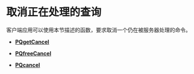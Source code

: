 # 取消正在处理的查询<a name="ZH-CN_TOPIC_0289900856"></a>

客户端应用可以使用本节描述的函数，要求取消一个仍在被服务器处理的命令。

-   **[PQgetCancel](PQgetCancel.md)**  

-   **[PQfreeCancel](PQfreeCancel.md)**  

-   **[PQcancel](PQcancel.md)**  


